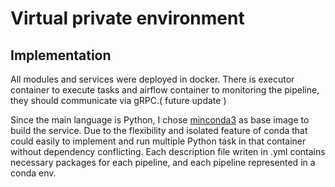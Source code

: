 # Virtual private environment
## Implementation
All modules and services were deployed in docker. There is executor container to execute tasks and airflow container to monitoring the pipeline, they should communicate via gRPC.( future update )

Since the main language is Python, I chose [minconda3](https://hub.docker.com/r/continuumio/miniconda3) as base image to build the service. Due to the flexibility and isolated feature of conda that could easily to implement and run multiple Python task in that container without dependency conflicting. Each description file writen in .yml contains necessary packages for each pipeline, and each pipeline represented in a conda env. 